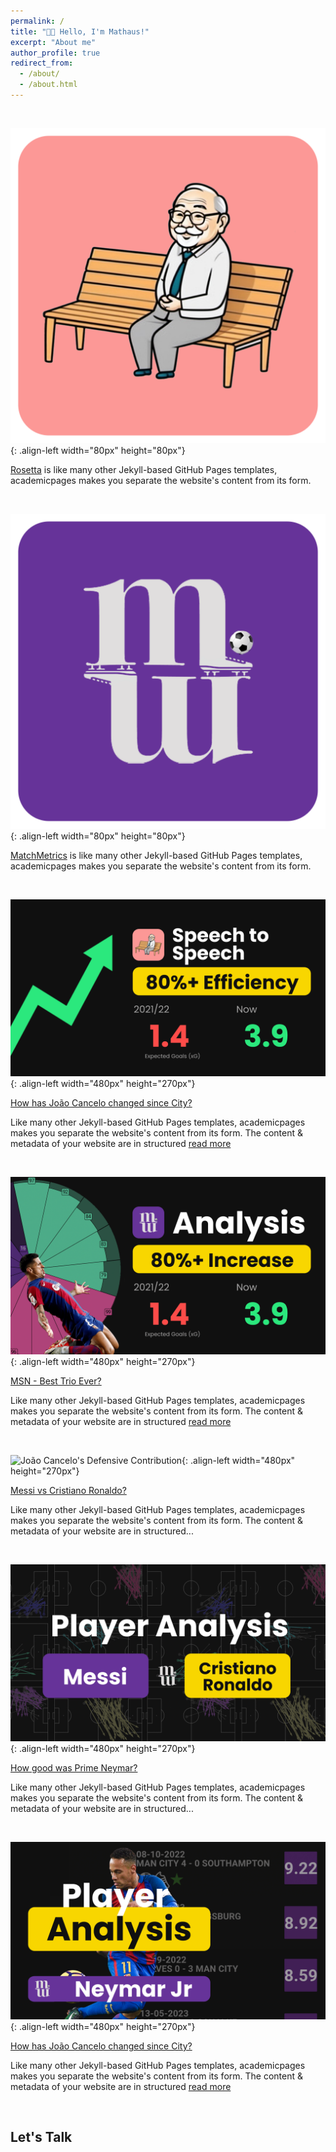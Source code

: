 ```yaml
---
permalink: /
title: "👋🏼 Hello, I'm Mathaus!"
excerpt: "About me"
author_profile: true
redirect_from: 
  - /about/
  - /about.html
---
```


<br>

![João Cancelo's Defensive Contribution](/images/rosetta.png){: .align-left width="80px" height="80px"}

<a href="https://dataprofessor.github.io/Ken_Portfolio/post/project-1/">Rosetta</a> is like many other Jekyll-based GitHub Pages templates, academicpages makes you separate the website's content from its form.

<br>

![João Cancelo's Defensive Contribution](/images/matchmetrics.png){: .align-left width="80px" height="80px"}

<a href="https://dataprofessor.github.io/Ken_Portfolio/post/project-1/">MatchMetrics</a> is like many other Jekyll-based GitHub Pages templates, academicpages makes you separate the website's content from its form.

<br>

![João Cancelo's Defensive Contribution](/images/thumbnail0.png){: .align-left width="480px" height="270px"}

[How has João Cancelo changed since City?](https://github.com/academicpages/academicpages.github.io)

Like many other Jekyll-based GitHub Pages templates, academicpages makes you separate the website's content from its form. The content & metadata of your website are in structured <a href="https://dataprofessor.github.io/Ken_Portfolio/post/project-1/">read more</a><br>

<br>

![João Cancelo's Defensive Contribution](/images/thumbnail1.png){: .align-left width="480px" height="270px"}

[MSN - Best Trio Ever?](https://github.com/academicpages/academicpages.github.io)

Like many other Jekyll-based GitHub Pages templates, academicpages makes you separate the website's content from its form. The content & metadata of your website are in structured <a href="https://dataprofessor.github.io/Ken_Portfolio/post/project-1/">read more</a><br>

<br>

![João Cancelo's Defensive Contribution](/images/thumbnail2.png){: .align-left width="480px" height="270px"}

[Messi vs Cristiano Ronaldo?](https://github.com/academicpages/academicpages.github.io)

Like many other Jekyll-based GitHub Pages templates, academicpages makes you separate the website's content from its form. The content & metadata of your website are in structured...<br>

<br>

![João Cancelo's Defensive Contribution](/images/thumbnail3.png){: .align-left width="480px" height="270px"}

[How good was Prime Neymar?](https://github.com/academicpages/academicpages.github.io)

Like many other Jekyll-based GitHub Pages templates, academicpages makes you separate the website's content from its form. The content & metadata of your website are in structured...<br>

<br>

![João Cancelo's Defensive Contribution](/images/thumbnail4.png){: .align-left width="480px" height="270px"}

[How has João Cancelo changed since City?](https://github.com/academicpages/academicpages.github.io)

Like many other Jekyll-based GitHub Pages templates, academicpages makes you separate the website's content from its form. The content & metadata of your website are in structured <a href="https://dataprofessor.github.io/Ken_Portfolio/post/project-1/">read more</a><br>

<br>

## Let's Talk